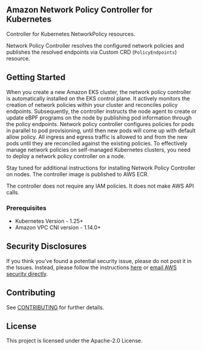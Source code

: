 ## Amazon Network Policy Controller for Kubernetes

Controller for Kubernetes NetworkPolicy resources.

Network Policy Controller resolves the configured network policies and publishes the resolved endpoints via Custom CRD (`PolicyEndpoints`) resource.

## Getting Started

When you create a new Amazon EKS cluster, the network policy controller is automatically installed on the EKS control plane. It actively monitors the creation of network policies within your cluster and reconciles policy endpoints. Subsequently, the controller instructs the node agent to create or update eBPF programs on the node by publishing pod information through the policy endpoints. Network policy controller configures policies for pods in parallel to pod provisioning, until then new pods will come up with default allow policy. All ingress and egress traffic is allowed to and from the new pods until they are reconciled against the existing policies. To effectively manage network policies on self-managed Kubernetes clusters, you need to deploy a network policy controller on a node.

Stay tuned for additional instructions for installing Network Policy Controller on nodes. The controller image is published to AWS ECR.

The controller does not require any IAM policies. It does not make AWS API calls. 

### Prerequisites

- Kubernetes Version - 1.25+
- Amazon VPC CNI version - 1.14.0+

## Security Disclosures 

If you think you’ve found a potential security issue, please do not post it in the Issues. Instead, please follow the
instructions [here](https://aws.amazon.com/security/vulnerability-reporting/) or [email AWS security directly](mailto:aws-security@amazon.com).

## Contributing

See [CONTRIBUTING](CONTRIBUTING.md#security-issue-notifications) for further details.

## License

This project is licensed under the Apache-2.0 License.

